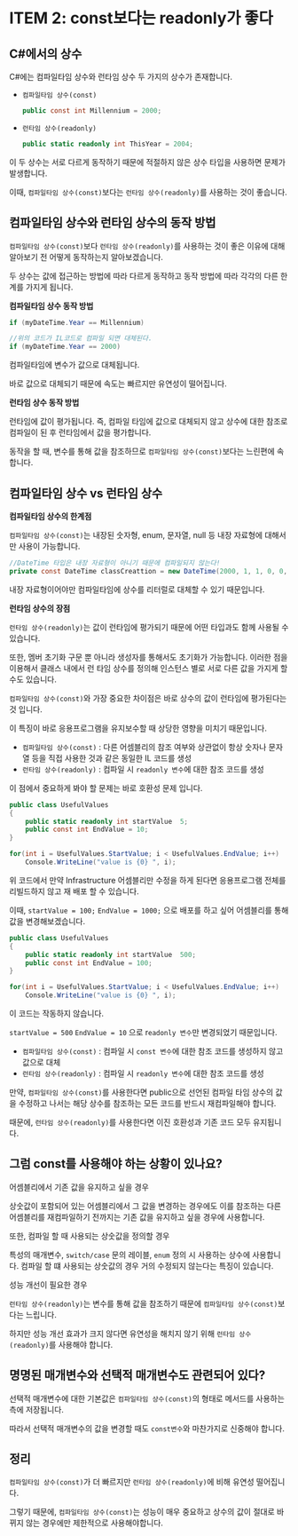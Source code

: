# ITEM 2: const보다는 readonly가 좋다

## C#에서의 상수

C#에는 컴파일타임 상수와 런타임 상수 두 가지의 상수가 존재합니다.

- `컴파일타임 상수(const)`
    
    ```csharp
    public const int Millennium = 2000;
    ```
    
- `런타임 상수(readonly)`
    
    ```csharp
    public static readonly int ThisYear = 2004;
    ```
    

이 두 상수는 서로 다르게 동작하기 때문에 적절하지 않은 상수 타입을 사용하면 문제가 발생합니다.

이때, `컴파일타임 상수(const)`보다는 `런타임 상수(readonly)`를 사용하는 것이 좋습니다.

## 컴파일타임 상수와 런타임 상수의 동작 방법

`컴파일타임 상수(const)`보다 `런타임 상수(readonly)`를 사용하는 것이 좋은 이유에 대해 알아보기 전 어떻게 동작하는지 알아보겠습니다.

두 상수는 값에 접근하는 방법에 따라 다르게 동작하고 동작 방법에 따라 각각의 다른 한계를 가지게 됩니다.

**컴파일타임 상수 동작 방법**

```csharp
if (myDateTime.Year == Millennium)

//위의 코드가 IL코드로 컴파일 되면 대체된다.
if (myDateTime.Year == 2000)
```

컴파일타임에 변수가 값으로 대체됩니다. 

바로 값으로 대체되기 때문에 속도는 빠르지만 유연성이 떨어집니다.

**런타임 상수 동작 방법**

런타임에 값이 평가됩니다. 즉, 컴파일 타임에 값으로 대체되지 않고 상수에 대한 참조로 컴파일이 된 후 런타임에서 값을 평가합니다.

동작을 할 때, 변수를 통해 값을 참조하므로 `컴파일타임 상수(const)`보다는 느린편에 속합니다.

## 컴파일타임 상수 vs 런타임 상수

**컴파일타임 상수의 한계점**

`컴파일타임 상수(const)`는 내장된 숫자형, enum, 문자열, null 등 내장 자료형에 대해서만 사용이 가능합니다. 

```csharp
//DateTime 타입은 내장 자료형이 아니기 때문에 컴파일되지 않는다!
private const DateTime classCreattion = new DateTime(2000, 1, 1, 0, 0, 0);
```

내장 자료형이어야만 컴파일타임에 상수를 리터럴로 대체할 수 있기 때문입니다.

**런타임 상수의 장점**

`런타임 상수(readonly)`는 값이 런타임에 평가되기 때문에 어떤 타입과도 함께 사용될 수 있습니다. 

또한, 멤버 초기화 구문 뿐 아니라 생성자를 통해서도 초기화가 가능합니다. 이러한 점을 이용해서 클래스 내에서 런 타임 상수를 정의해 인스턴스 별로 서로 다른 값을 가지게 할 수도 있습니다.

`컴파일타임 상수(const)`와 가장 중요한 차이점은 바로 상수의 값이 런타임에 평가된다는 것 입니다.

이 특징이 바로 응용프로그램을 유지보수할 때 상당한 영향을 미치기 때문입니다.

- `컴파일타임 상수(const)` : 다른 어셈블리의 참조 여부와 상관없이 항상 숫자나 문자열 등을 직접 사용한 것과 같은 동일한 IL 코드를 생성
- `런타임 상수(readonly)` : 컴파일 시 `readonly 변수`에 대한 참조 코드를 생성

이 점에서 중요하게 봐야 할 문제는 바로 호환성 문제 입니다.

```csharp
public class UsefulValues
{
	public static readonly int startValue  5; 
	public const int EndValue = 10;
}

for(int i = UsefulValues.StartValue; i < UsefulValues.EndValue; i++)
	Console.WriteLine("value is {0} ", i);
```

위 코드에서 만약 Infrastructure 어셈블리만 수정을 하게 된다면 응용프로그램 전체를 리빌드하지 않고 재 배포 할 수 있습니다.

이때,  `startValue = 100;` `EndValue = 1000;` 으로 배포를 하고 싶어 어셈블리를 통해 값을 변경해보겠습니다.

```csharp
public class UsefulValues
{
	public static readonly int startValue  500; 
	public const int EndValue = 100;
}

for(int i = UsefulValues.StartValue; i < UsefulValues.EndValue; i++)
	Console.WriteLine("value is {0} ", i);
```

이 코드는 작동하지 않습니다.

`startValue = 500` `EndValue = 10` 으로 r`eadonly 변수`만 변경되었기 때문입니다.

- `컴파일타임 상수(const)` : 컴파일 시 `const 변수`에 대한 참조 코드를 생성하지 않고 값으로 대체
- `런타임 상수(readonly)` : 컴파일 시 `readonly 변수`에 대한 참조 코드를 생성

만약, `컴파일타임 상수(const)`를 사용한다면 public으로 선언된 컴파일 타임 상수의 값을 수정하고 나서는 해당 상수를 참조하는 모든 코드를 반드시 재컴파일해야 합니다.

때문에, `런타임 상수(readonly)`를 사용한다면 이진 호환성과 기존 코드 모두 유지됩니다.

## 그럼 const를 사용해야 하는 상황이 있나요?

어셈블리에서 기존 값을 유지하고 싶을 경우

상숫값이 포함되어 있는 어셈블리에서 그 값을 변경하는 경우에도 이를 참조하는 다른 어셈블리를 재컴파일하기 전까지는 기존 값을 유지하고 싶을 경우에 사용합니다.

또한, 컴파일 할 때 사용되는 상숫값을 정의할 경우

특성의 매개변수, `switch/case` 문의 레이블, `enum` 정의 시 사용하는 상수에 사용합니다. 컴파일 할 떄 사용되는 상숫값의 경우 거의 수정되지 않는다는 특징이 있습니다.

성능 개선이 필요한 경우

`런타임 상수(readonly)`는 변수를 통해 값을 참조하기 때문에 `컴파일타임 상수(const)`보다는 느립니다.

하지만 성능 개선 효과가 크지 않다면 유연성을 해치지 않기 위해 `런타임 상수(readonly)`를 사용해야 합니다.

## 명명된 매개변수와 선택적 매개변수도 관련되어  있다?

선택적 매개변수에 대한 기본값은 `컴파일타임 상수(const)`의 형태로 메서드를 사용하는 측에 저장됩니다.

따라서 선택적 매개변수의 값을 변경할 때도 `const변수`와 마찬가지로 신중해야 합니다.

## 정리

`컴파일타임 상수(const)`가 더 빠르지만 `런타임 상수(readonly)`에 비해 유연성 떨어집니다.

그렇기 때문에, `컴파일타임 상수(const)`는 성능이 매우 중요하고 상수의 값이 절대로 바뀌지 않는 경우에만 제한적으로 사용해야합니다.
